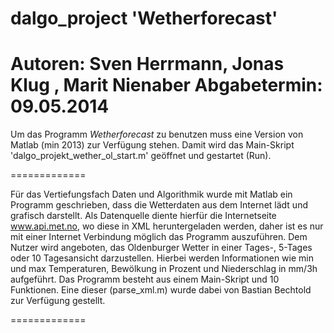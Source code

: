 ﻿dalgo_project 'Wetherforecast'
=============
Autoren: Sven Herrmann, Jonas Klug , Marit Nienaber
Abgabetermin: 09.05.2014
=============

Um das Programm *Wetherforecast* zu benutzen muss eine Version von Matlab (min 2013) zur Verfügung stehen. Damit wird das
Main-Skript 'dalgo_projekt_wether_ol_start.m' geöffnet und gestartet (Run).

=============

Für das Vertiefungsfach Daten und Algorithmik wurde mit Matlab ein Programm geschrieben, dass die Wetterdaten aus dem 
Internet lädt und grafisch darstellt. Als Datenquelle diente hierfür die Internetseite www.api.met.no, wo diese in XML
heruntergeladen werden, daher ist es nur mit einer Internet Verbindung möglich das Programm auszuführen. Dem Nutzer wird 
angeboten, das Oldenburger Wetter in einer Tages-, 5-Tages oder 10 Tagesansicht darzustellen. Hierbei werden Informationen
wie min und max Temperaturen, Bewölkung in Prozent und Niederschlag in mm/3h aufgeführt. Das Programm besteht aus einem 
Main-Skript und 10 Funktionen. Eine dieser (parse_xml.m) wurde dabei von Bastian Bechtold zur Verfügung gestellt. 

=============


